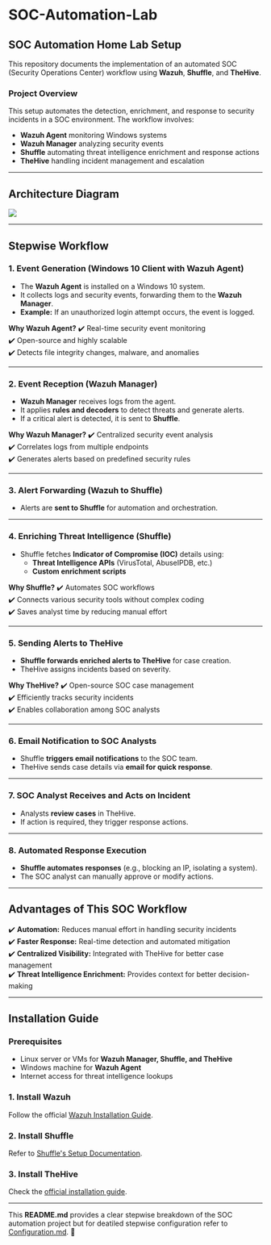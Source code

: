 # SOC-Automation-Lab
## **SOC Automation Home Lab Setup**
This repository documents the implementation of an automated SOC (Security Operations Center) workflow using **Wazuh**, **Shuffle**, and **TheHive**.

### **Project Overview**
This setup automates the detection, enrichment, and response to security incidents in a SOC environment. The workflow involves:
- **Wazuh Agent** monitoring Windows systems
- **Wazuh Manager** analyzing security events
- **Shuffle** automating threat intelligence enrichment and response actions
- **TheHive** handling incident management and escalation

---

## **Architecture Diagram**
![](https://github.com/user-attachments/assets/268f9667-0520-44b1-a785-f6731edbb750)

---

## **Stepwise Workflow**
### **1. Event Generation (Windows 10 Client with Wazuh Agent)**
- The **Wazuh Agent** is installed on a Windows 10 system.
- It collects logs and security events, forwarding them to the **Wazuh Manager**.
- **Example:** If an unauthorized login attempt occurs, the event is logged.

**Why Wazuh Agent?**
✔️ Real-time security event monitoring  
✔️ Open-source and highly scalable  
✔️ Detects file integrity changes, malware, and anomalies  

---

### **2. Event Reception (Wazuh Manager)**
- **Wazuh Manager** receives logs from the agent.
- It applies **rules and decoders** to detect threats and generate alerts.
- If a critical alert is detected, it is sent to **Shuffle**.

**Why Wazuh Manager?**
✔️ Centralized security event analysis  
✔️ Correlates logs from multiple endpoints  
✔️ Generates alerts based on predefined security rules  

---

### **3. Alert Forwarding (Wazuh to Shuffle)**
- Alerts are **sent to Shuffle** for automation and orchestration.

---

### **4. Enriching Threat Intelligence (Shuffle)**
- Shuffle fetches **Indicator of Compromise (IOC)** details using:
  - **Threat Intelligence APIs** (VirusTotal, AbuseIPDB, etc.)
  - **Custom enrichment scripts**

**Why Shuffle?**
✔️ Automates SOC workflows  
✔️ Connects various security tools without complex coding  
✔️ Saves analyst time by reducing manual effort  

---

### **5. Sending Alerts to TheHive**
- **Shuffle forwards enriched alerts to TheHive** for case creation.
- TheHive assigns incidents based on severity.

**Why TheHive?**
✔️ Open-source SOC case management  
✔️ Efficiently tracks security incidents  
✔️ Enables collaboration among SOC analysts  

---

### **6. Email Notification to SOC Analysts**
- Shuffle **triggers email notifications** to the SOC team.
- TheHive sends case details via **email for quick response**.

---

### **7. SOC Analyst Receives and Acts on Incident**
- Analysts **review cases** in TheHive.
- If action is required, they trigger response actions.

---

### **8. Automated Response Execution**
- **Shuffle automates responses** (e.g., blocking an IP, isolating a system).
- The SOC analyst can manually approve or modify actions.

---

## **Advantages of This SOC Workflow**
✔️ **Automation:** Reduces manual effort in handling security incidents  
✔️ **Faster Response:** Real-time detection and automated mitigation  
✔️ **Centralized Visibility:** Integrated with TheHive for better case management  
✔️ **Threat Intelligence Enrichment:** Provides context for better decision-making  

---

## **Installation Guide**
### **Prerequisites**
- Linux server or VMs for **Wazuh Manager, Shuffle, and TheHive**
- Windows machine for **Wazuh Agent**
- Internet access for threat intelligence lookups

### **1. Install Wazuh**
Follow the official [Wazuh Installation Guide](https://documentation.wazuh.com/current/installation-guide/index.html).

### **2. Install Shuffle**
Refer to [Shuffle's Setup Documentation](https://shuffler.io/docs).

### **3. Install TheHive**
Check the [official installation guide](https://thehive-project.org/).

---

This **README.md** provides a clear stepwise breakdown of the SOC automation project but for deatiled stepwise configuration refer to [Configuration.md](https://github.com/Padmja26/SOC-Automation-Lab/blob/main/Configuration.md). 🚀
